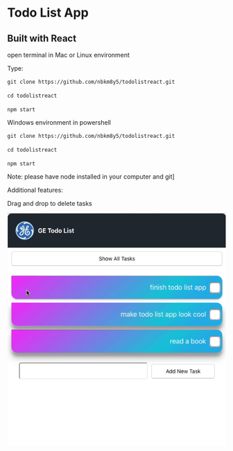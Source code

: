 # Todo List App
## Built with React

open terminal in Mac or Linux environment

Type:

```
git clone https://github.com/nbkm8y5/todolistreact.git

cd todolistreact

npm start
```

Windows environment in powershell

```
git clone https://github.com/nbkm8y5/todolistreact.git

cd todolistreact

npm start
```

Note: please have node installed in your computer and git]

Additional features:

Drag and drop to delete tasks

![](delete-file.gif)

